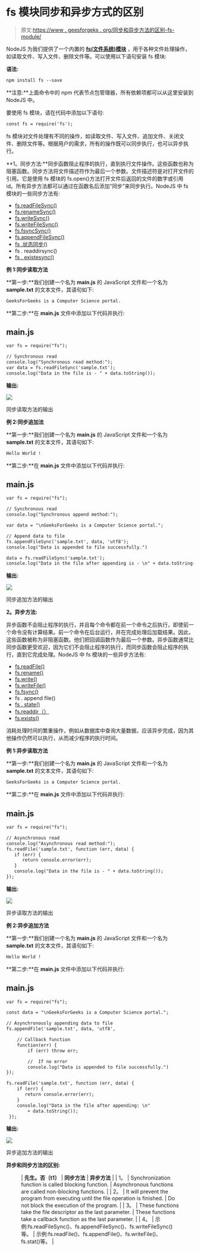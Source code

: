 # fs 模块同步和异步方式的区别

> 原文:[https://www . geesforgeks . org/同步和异步方法的区别-fs-module/](https://www.geeksforgeeks.org/difference-between-synchronous-and-asynchronous-method-of-fs-module/)

NodeJS 为我们提供了一个内置的 [**fs(文件系统)模块**](https://www.geeksforgeeks.org/tag/node-js-fs-module/) ，用于各种文件处理操作，如读取文件、写入文件、删除文件等。可以使用以下语句安装 fs 模块:

**语法:**

```html
npm install fs --save
```

**注意:**上面命令中的 npm 代表节点包管理器，所有依赖项都可以从这里安装到 NodeJS 中。

要使用 fs 模块，请在代码中添加以下语句:

```html
const fs = require('fs');
```

fs 模块对文件处理有不同的操作，如读取文件、写入文件、追加文件、关闭文件、删除文件等。根据用户的需求，所有的操作既可以同步执行，也可以异步执行。

**1。同步方法:**同步函数阻止程序的执行，直到执行文件操作。这些函数也称为阻塞函数。同步方法将文件描述符作为最后一个参数。文件描述符是对打开文件的引用。它是使用 fs 模块的 fs.open()方法打开文件后返回的文件的数字或引用 id。所有异步方法都可以通过在函数名后添加“同步”来同步执行。NodeJS 中 fs 模块的一些同步方法有:

*   [fs.readFileSync()](https://www.geeksforgeeks.org/node-js-fs-readfilesync-method/)
*   [fs.renameSync()](https://www.geeksforgeeks.org/node-js-fs-renamesync-method/)
*   [fs.writeSync()](https://www.geeksforgeeks.org/node-js-fs-writefilesync-method/)
*   [fs.writeFileSync()](https://www.geeksforgeeks.org/node-js-fs-writefilesync-method/)
*   [fs.fsyncSync()](https://www.geeksforgeeks.org/nodejs-fs-fsyncsync-method/)
*   [fs.appendFileSync()](https://www.geeksforgeeks.org/node-js-fs-appendfilesync-function/)
*   [fs .状态同步()](https://www.geeksforgeeks.org/node-js-fs-statsync-method/)
*   fs . readdirsync()
*   [fs . existesync()](https://www.geeksforgeeks.org/node-js-fs-existssync-method/)

**例 1:同步读取方法**

**第一步:**我们创建一个名为 **main.js** 的 JavaScript 文件和一个名为 **sample.txt** 的文本文件，其语句如下:

```html
GeeksForGeeks is a Computer Science portal.
```

**第二步:**在 **main.js** 文件中添加以下代码并执行:

## main.js

```html
var fs = require("fs");

// Synchronous read
console.log("Synchronous read method:");
var data = fs.readFileSync('sample.txt');
console.log("Data in the file is - " + data.toString());
```

**输出:**

![](img/70c1168c2dcebbb1101a107ae95d3fe1.png)

同步读取方法的输出

**例 2:同步追加法**

**第一步:**我们创建一个名为 **main.js** 的 JavaScript 文件和一个名为 **sample.txt** 的文本文件，其语句如下:

```html
Hello World !
```

**第二步:**在 **main.js** 文件中添加以下代码并执行:

## main.js

```html
var fs = require("fs");

// Synchronous read
console.log("Synchronous append method:");

var data = "\nGeeksForGeeks is a Computer Science portal.";

// Append data to file
fs.appendFileSync('sample.txt', data, 'utf8');
console.log("Data is appended to file successfully.")

data = fs.readFileSync('sample.txt');
console.log("Data in the file after appending is - \n" + data.toString());
```

**输出:**

![](img/6b23a72cb636ac6519f61fd0a6426b20.png)

同步追加方法的输出

**2。异步方法:**

异步函数不会阻止程序的执行，并且每个命令都在前一个命令之后执行，即使前一个命令没有计算结果。前一个命令在后台运行，并在完成处理后加载结果。因此，这些函数被称为非阻塞函数。他们把回调函数作为最后一个参数。异步函数通常比同步函数更受欢迎，因为它们不会阻止程序的执行，而同步函数会阻止程序的执行，直到它完成处理。NodeJS 中 fs 模块的一些异步方法有:

*   [fs.readFile()](https://www.geeksforgeeks.org/node-js-fs-readfile-method/)
*   [fs.rename()](https://www.geeksforgeeks.org/node-js-fs-rename-method/)
*   [fs.write()](https://www.geeksforgeeks.org/node-js-fs-write-method/)
*   [fs.writeFile()](https://www.geeksforgeeks.org/node-js-fs-writefile-method/)
*   [fs.fsync()](https://www.geeksforgeeks.org/node-js-fs-fsync-method/)
*   fs . append file()
*   [fs . state()](https://www.geeksforgeeks.org/node-js-fs-stat-method/)
*   [fs.readdir（）](https://www.geeksforgeeks.org/node-js-fs-readdir-method/)
*   [fs.exists()](https://www.geeksforgeeks.org/node-js-fs-exists-method/)

消耗处理时间的繁重操作，例如从数据库中查询大量数据，应该异步完成，因为其他操作仍然可以执行，从而减少程序的执行时间。

**例 1:异步读取方法**

**第一步:**我们创建一个名为 **main.js** 的 JavaScript 文件和一个名为 **sample.txt** 的文本文件，其语句如下:

```html
GeeksForGeeks is a Computer Science portal.
```

**第二步:**在 **main.js** 文件中添加以下代码并执行:

## main.js

```html
var fs = require("fs");

// Asynchronous read
console.log("Asynchronous read method:");
fs.readFile('sample.txt', function (err, data) {
   if (err) {
      return console.error(err);
   }
   console.log("Data in the file is - " + data.toString());
});
```

**输出:**

![](img/e10b51d6d500e58805cadc4ca75321ab.png)

异步读取方法的输出

**例 2:异步追加方法**

**第一步:**我们创建一个名为 **main.js** 的 JavaScript 文件和一个名为 **sample.txt** 的文本文件，其语句如下:

```html
Hello World !
```

**第二步:**在 **main.js** 文件中添加以下代码并执行:

## main.js

```html
var fs = require("fs");

const data = "\nGeeksForGeeks is a Computer Science portal.";

// Asynchronously appending data to file
fs.appendFile('sample.txt', data, 'utf8',

    // Callback function
    function(err) { 
        if (err) throw err;

        //  If no error
        console.log("Data is appended to file successfully.")
});

fs.readFile('sample.txt', function (err, data) {
    if (err) {
       return console.error(err);
    }
    console.log("Data in the file after appending: \n"
        + data.toString());
 });
```

**输出:**

![](img/78386762e7cde9d126b0c7c1dd875b6e.png)

异步追加方法的输出

**异步和同步方法的区别:**

<figure class="table">

| **先生。否〔t1〕** | **同步方法** | **异步方法** |
| 1。 | Synchronization function is called blocking function. | Asynchronous functions are called non-blocking functions. |
| 2。 | It will prevent the program from executing until the file operation is finished. | Do not block the execution of the program. |
| 3。 | These functions take the file descriptor as the last parameter. | These functions take a callback function as the last parameter. |
| 4。 | 示例:fs.readFileSync()、fs.appendFileSync()、fs.writeFileSync()等。 | 示例:fs.readFile()、fs.appendFile()、fs.writeFile()、fs.stat()等。 |

</figure>